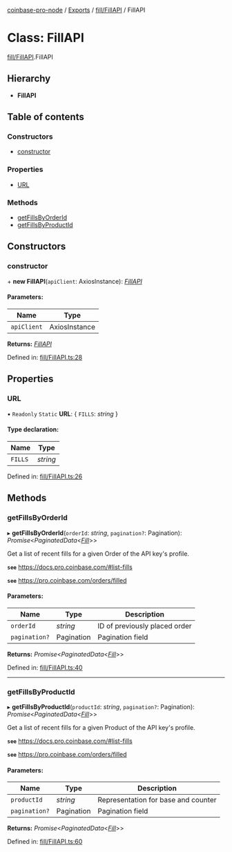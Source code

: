 [coinbase-pro-node](../README.md) / [Exports](../modules.md) / [fill/FillAPI](../modules/fill_fillapi.md) / FillAPI

# Class: FillAPI

[fill/FillAPI](../modules/fill_fillapi.md).FillAPI

## Hierarchy

- **FillAPI**

## Table of contents

### Constructors

- [constructor](fill_fillapi.fillapi.md#constructor)

### Properties

- [URL](fill_fillapi.fillapi.md#url)

### Methods

- [getFillsByOrderId](fill_fillapi.fillapi.md#getfillsbyorderid)
- [getFillsByProductId](fill_fillapi.fillapi.md#getfillsbyproductid)

## Constructors

### constructor

\+ **new FillAPI**(`apiClient`: AxiosInstance): [_FillAPI_](fill_fillapi.fillapi.md)

#### Parameters:

| Name        | Type          |
| ----------- | ------------- |
| `apiClient` | AxiosInstance |

**Returns:** [_FillAPI_](fill_fillapi.fillapi.md)

Defined in: [fill/FillAPI.ts:28](https://github.com/bennycode/coinbase-pro-node/blob/a4b1aac/src/fill/FillAPI.ts#L28)

## Properties

### URL

▪ `Readonly` `Static` **URL**: { `FILLS`: _string_ }

#### Type declaration:

| Name    | Type     |
| ------- | -------- |
| `FILLS` | _string_ |

Defined in: [fill/FillAPI.ts:26](https://github.com/bennycode/coinbase-pro-node/blob/a4b1aac/src/fill/FillAPI.ts#L26)

## Methods

### getFillsByOrderId

▸ **getFillsByOrderId**(`orderId`: _string_, `pagination?`: Pagination): _Promise_<_PaginatedData_<[_Fill_](../interfaces/fill_fillapi.fill.md)\>\>

Get a list of recent fills for a given Order of the API key's profile.

**`see`** https://docs.pro.coinbase.com/#list-fills

**`see`** https://pro.coinbase.com/orders/filled

#### Parameters:

| Name          | Type       | Description                   |
| ------------- | ---------- | ----------------------------- |
| `orderId`     | _string_   | ID of previously placed order |
| `pagination?` | Pagination | Pagination field              |

**Returns:** _Promise_<_PaginatedData_<[_Fill_](../interfaces/fill_fillapi.fill.md)\>\>

Defined in: [fill/FillAPI.ts:40](https://github.com/bennycode/coinbase-pro-node/blob/a4b1aac/src/fill/FillAPI.ts#L40)

---

### getFillsByProductId

▸ **getFillsByProductId**(`productId`: _string_, `pagination?`: Pagination): _Promise_<_PaginatedData_<[_Fill_](../interfaces/fill_fillapi.fill.md)\>\>

Get a list of recent fills for a given Product of the API key's profile.

**`see`** https://docs.pro.coinbase.com/#list-fills

**`see`** https://pro.coinbase.com/orders/filled

#### Parameters:

| Name          | Type       | Description                         |
| ------------- | ---------- | ----------------------------------- |
| `productId`   | _string_   | Representation for base and counter |
| `pagination?` | Pagination | Pagination field                    |

**Returns:** _Promise_<_PaginatedData_<[_Fill_](../interfaces/fill_fillapi.fill.md)\>\>

Defined in: [fill/FillAPI.ts:60](https://github.com/bennycode/coinbase-pro-node/blob/a4b1aac/src/fill/FillAPI.ts#L60)
